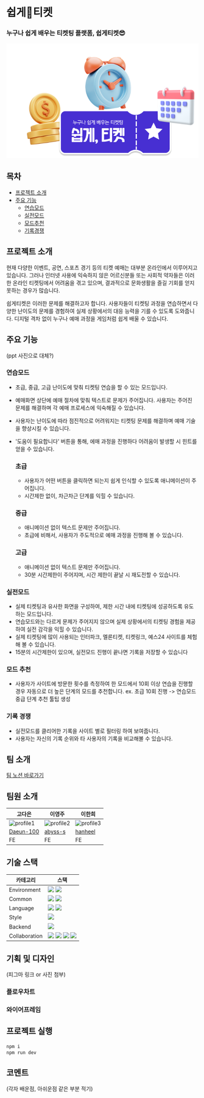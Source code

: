 # 쉽게🎫티켓

### 누구나 쉽게 배우는 티켓팅 플랫폼, 쉽게티켓😎

![main](public/assets/images/main.png)

## 목차

- [프로젝트 소개](#프로젝트-소개)
- [주요 기능](#주요-기능)
  - [연습모드](#연습모드)
  - [실전모드](#실전모드)
  - [모드추천](#모드-추천)
  - [기록경쟁](#기록-경쟁)

## 프로젝트 소개

현재 다양한 이벤트, 공연, 스포츠 경기 등의 티켓 예매는 대부분 온라인에서 이루어지고 있습니다. 그러나 인터넷 사용에 익숙하지 않은 어르신분들 또는 사회적 약자들은 이러한 온라인 티켓팅에서 어려움을 겪고 있으며, 결과적으로 문화생활을 즐길 기회를 얻지 못하는 경우가 많습니다.

쉽게티켓은 이러한 문제를 해결하고자 합니다. 사용자들이 티켓팅 과정을 연습하면서 다양한 난이도의 문제를 경험하여 실제 상황에서의 대응 능력을 기를 수 있도록 도와줍니다. 디지털 격차 없이 누구나 예매 과정을 게임처럼 쉽게 배울 수 있습니다.

## 주요 기능

(ppt 사진으로 대체?)

### 연습모드

- 초급, 중급, 고급 난이도에 맞춰 티켓팅 연습을 할 수 있는 모드입니다.
- 예매화면 상단에 예매 절차에 맞춰 텍스트로 문제가 주어집니다. 사용자는 주어진 문제를 해결하며 각 예매 프로세스에 익숙해질 수 있습니다.
- 사용자는 난이도에 따라 점진적으로 어려워지는 티켓팅 문제를 해결하며 예매 기술을 향상시킬 수 있습니다.
- '도움이 필요합니다' 버튼을 통해, 에매 과정을 진행하다 어려움이 발생할 시 힌트를 얻을 수 있습니다.

  ### 초급

  - 사용자가 어떤 버튼을 클릭하면 되는지 쉽게 인식할 수 있도록 애니메이션이 주어집니다.
  - 시간제한 없이, 차근차근 단계를 익힐 수 있습니다.

  ### 중급

  - 애니메이션 없이 텍스트 문제만 주어집니다.
  - 초급에 비해서, 사용자가 주도적으로 예매 과정을 진행해 볼 수 있습니다.

  ### 고급

  - 애니메이션 없이 텍스트 문제만 주어집니다.
  - 30분 시간제한이 주어지며, 시간 제한이 끝날 시 재도전할 수 있습니다.

### 실전모드

- 실제 티켓팅과 유사한 화면을 구성하여, 제한 시간 내에 티켓팅에 성공하도록 유도하는 모드입니다.
- 연습모드와는 다르게 문제가 주어지지 않으며 실제 상황에서의 티켓팅 경험을 제공하여 실전 감각을 익힐 수 있습니다.
- 실제 티켓팅에 많이 사용되는 인터파크, 멜론티켓, 티켓링크, 예스24 사이트를 체험해 볼 수 있습니다.
- 15분의 시간제한이 있으며, 실전모드 진행이 끝나면 기록을 저장할 수 있습니다

### 모드 추천

- 사용자가 사이트에 방문한 횟수를 측정하여 한 모드에서 10회 이상 연습을 진행할 경우 자동으로 더 높은 단계의 모드를 추천합니다.
  ex. 초급 10회 진행 -> 연습모드 중급 단계 추천 툴팁 생성

### 기록 경쟁

- 실전모드를 클리어한 기록을 사이트 별로 필터링 하여 보여줍니다.
- 사용자는 자신의 기록 순위와 타 사용자의 기록을 비교해볼 수 있습니다.

## 팀 소개

[팀 노션 바로가기](https://abyss-2.notion.site/ac49d8e6e597422ba111bc38594ba2f4?pvs=4)

## 팀원 소개

| 고다은                                                             | 이영주                                                            | 이한희                                                             |
| ------------------------------------------------------------------ | ----------------------------------------------------------------- | ------------------------------------------------------------------ |
| ![profile1](https://avatars.githubusercontent.com/u/141714293?v=4) | ![profile2](https://avatars.githubusercontent.com/u/77565980?v=4) | ![profile3](https://avatars.githubusercontent.com/u/168459001?v=4) |
| [Daeun-100](https://github.com/Daeun-100)                          | [abyss-s](https://github.com/abyss-s)                             | [hanheel](https://github.com/hanheel)                              |
| FE                                                                 | FE                                                                | FE                                                                 |

## 기술 스택

| 카테고리      | 스택                                                                                                                                                                                                                                                                                                                                                                                                                                       |
| ------------- | ------------------------------------------------------------------------------------------------------------------------------------------------------------------------------------------------------------------------------------------------------------------------------------------------------------------------------------------------------------------------------------------------------------------------------------------ |
| Environment   | <img src="https://img.shields.io/badge/React-61DAFB.svg?&style=flat-square&logo=React&logoColor=white"/> <img src="https://img.shields.io/badge/Vite-646CFF.svg?&style=flat-square&logo=Vite&logoColor=white"/>                                                                                                                                                                                                                            |
| Common        | <img src="https://img.shields.io/badge/Eslint-4B32C3.svg?&style=flat-square&logo=Eslint&logoColor=white"/> <img src="https://img.shields.io/badge/Prettier-F7B93E.svg?&style=flat-square&logo=Prettier&logoColor=white"/>                                                                                                                                                                                                                  |
| Language      | <img src="https://img.shields.io/badge/Javascript-F7DF1E.svg?&style=flat-square&logo=Javascript&logoColor=white"/> <img src="https://img.shields.io/badge/CSS3-1572B6.svg?&style=flat-square&logo=CSS3&logoColor=white"/>                                                                                                                                                                                                                  |
| Style         | <img src="https://img.shields.io/badge/Styled_Components-DB7093.svg?&style=flat-square&logo=styled-components&logoColor=white"/>                                                                                                                                                                                                                                                                                                           |
| Backend       | <img src="https://img.shields.io/badge/Firebase-FFCA28.svg?&style=flat-square&logo=Firebase&logoColor=black"/>                                                                                                                                                                                                                                                                                                                             |
| Collaboration | <img src ="https://img.shields.io/badge/Git-F24E1E.svg?&style=flat-square&logo=Figma&logoColor=white"/> <img src="https://img.shields.io/badge/Trello-0052CC.svg?&style=flat-square&logo=Trello&logoColor=white"/> <img src="https://img.shields.io/badge/Notion-000000.svg?&style=flat-square&logo=Notion&logoColor=white"/> <img src="https://img.shields.io/badge/Discord-5865F2.svg?&style=flat-square&logo=Discord&logoColor=white"/> |

## 기획 및 디자인

(피그마 링크 or 사진 첨부)

### 플로우차트

### 와이어프레임

## 프로젝트 실행

```
npm i
npm run dev
```

## 코멘트

(각자 배운점, 아쉬운점 같은 부분 적기)
